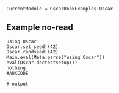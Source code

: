 ```@meta
CurrentModule = OscarBookExamples.Oscar
```

## Example no-read
```jldoctest #LABEL
using Oscar
Oscar.set_seed!(42)
Oscar.randseed!(42)
Main.eval(Meta.parse("using Oscar"))
eval(Oscar.doctestsetup())
nothing
#AUXCODE

# output
```
